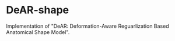 # DeAR-shape
Implementation of "DeAR: Deformation-Aware Reguarlization Based Anatomical Shape Model".
